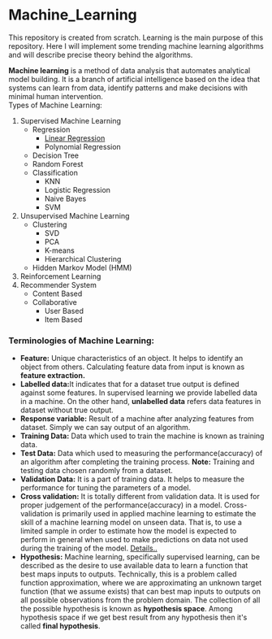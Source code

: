 # Machine_Learning
This repository is created from scratch. Learning is the main purpose of this repository. Here I will implement some trending machine learning algorithms and will describe precise theory behind the algorithms.

<b>Machine learning</b> is a method of data analysis that automates analytical model building. It is a branch of artificial intelligence based on the idea that systems can learn from data, identify patterns and make decisions with minimal human intervention.  
Types of Machine Learning:
<ol>
  
  <li>
    Supervised Machine Learning
    <ul>
      <li>
        Regression
        <ul>
          <li><a href="https://github.com/mlrahman/Machine_Learning/tree/master/Linear%20Regression">Linear Regression</a></li>
          <li>Polynomial Regression</li>
        </ul>
      </li>
      <li>
        Decision Tree
      </li>
      <li>
        Random Forest
      </li>
      <li>
        Classification
        <ul>
          <li>KNN</li>
          <li>Logistic Regression</li>
          <li>Naive Bayes</li>
          <li>SVM</li>
        </ul>
      </li>
    </ul>
  </li>
  <li>
    Unsupervised Machine Learning
    <ul>
      <li>
        Clustering
        <ul>
          <li>SVD</li>
          <li>PCA</li>
          <li>K-means</li>
          <li>Hierarchical Clustering</li>
        </ul>
      </li>
      <li>
        Hidden Markov Model (HMM)
      </li>
    </ul>
  </li>
  <li>  
    Reinforcement Learning
  </li>
  <li>
    Recommender System
    <ul>
      <li>
        Content Based
      </li>
      <li>
       Collaborative
        <ul>
          <li>User Based</li>
          <li>Item Based</li>
        </ul>
      </li>
    </ul>
  </li>
</ol>  

<h3>Terminologies of Machine Learning:</h3> 
<ul>
  <li>
    <b>Feature:</b> Unique characteristics of an object. It helps to identify an object from others. Calculating feature data from input is known as <b>feature extraction.</b>
  </li>
  <li>
    <b>Labelled data:</b>It indicates that for a dataset true output is defined against some features. In supervised learning we provide labelled data in a machine. On the other hand, <b>unlabelled data</b> refers data features in dataset without true output.
  </li>
  <li>
    <b>Response variable:</b> Result of a machine after analyzing features from dataset. Simply we can say output of an algorithm.
  </li>
  <li>
    <b>Training Data:</b> Data which used to train the machine is known as training data.
  </li>
  <li>
    <b>Test Data:</b> Data which used to measuring the performance(accuracy) of an algorithm after completing the training process. <b>Note:</b> Training and testing data chosen randomly from a dataset.
  </li>
  <li>
    <b>Validation Data:</b> It is a part of training data. It helps to measure the performance for tuning the parameters of a model.
  </li>
  <li>
    <b>Cross validation:</b> It is totally different from validation data. It is used for proper judgement of the performance(accuracy) in a model. Cross-validation is primarily used in applied machine learning to estimate the skill of a machine learning model on unseen data. That is, to use a limited sample in order to estimate how the model is expected to perform in general when used to make predictions on data not used during the training of the model. <a href="https://machinelearningmastery.com/k-fold-cross-validation/" target="_blank">Details..</a>
  </li>
  <li>
    <b>Hypothesis:</b> Machine learning, specifically supervised learning, can be described as the desire to use available data to learn a function that best maps inputs to outputs. Technically, this is a problem called function approximation, where we are approximating an unknown target function (that we assume exists) that can best map inputs to outputs on all possible observations from the problem domain. The collection of all the possible hypothesis is known as <b>hypothesis space</b>. Among hypothesis space if we get best result from any hypothesis then it's called <b>final hypothesis</b>.
  </li>
</ul>
  
